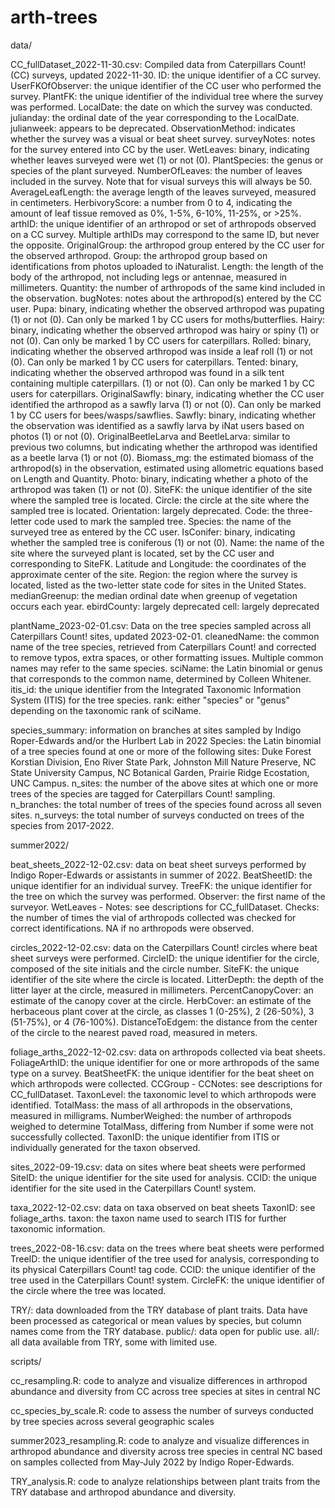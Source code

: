 # arth-trees

data/

CC_fullDataset_2022-11-30.csv: Compiled data from Caterpillars Count! (CC) surveys, updated 2022-11-30.
  ID: the unique identifier of a CC survey.
  UserFKOfObserver: the unique identifier of the CC user who performed the survey.
  PlantFK: the unique identifier of the individual tree where the survey was performed.
  LocalDate: the date on which the survey was conducted.
  julianday: the ordinal date of the year corresponding to the LocalDate.
  julianweek: appears to be deprecated.
  ObservationMethod: indicates whether the survey was a visual or beat sheet survey.
  surveyNotes: notes for the survey entered into CC by the user.
  WetLeaves: binary, indicating whether leaves surveyed were wet (1) or not (0).
  PlantSpecies: the genus or species of the plant surveyed.
  NumberOfLeaves: the number of leaves included in the survey. Note that for visual surveys this will always be 50.
  AverageLeafLength: the average length of the leaves surveyed, measured in centimeters.
  HerbivoryScore: a number from 0 to 4, indicating the amount of leaf tissue removed as 0%, 1-5%, 6-10%, 11-25%, or >25%.
  arthID: the unique identifier of an arthropod or set of arthropods observed on a CC survey. Multiple arthIDs may correspond to the same ID, but never the opposite.
  OriginalGroup: the arthropod group entered by the CC user for the observed arthropod.
  Group: the arthropod group based on identifications from photos uploaded to iNaturalist.
  Length: the length of the body of the arthropod, not including legs or antennae, measured in millimeters.
  Quantity: the number of arthropods of the same kind included in the observation.
  bugNotes: notes about the arthropod(s) entered by the CC user.
  Pupa: binary, indicating whether the observed arthropod was pupating (1) or not (0). Can only be marked 1 by CC users for moths/butterflies.
  Hairy: binary, indicating whether the observed arthropod was hairy or spiny (1) or not (0). Can only be marked 1 by CC users for caterpillars.
  Rolled: binary, indicating whether the observed arthropod was inside a leaf roll (1) or not (0). Can only be marked 1 by CC users for caterpillars.
  Tented: binary, indicating whether the observed arthropod was found in a silk tent containing multiple caterpillars. (1) or not (0). Can only be marked 1 by CC users for caterpillars.
  OriginalSawfly: binary, indicating whether the CC user identified the arthropod as a sawfly larva (1) or not (0). Can only be marked 1 by CC users for bees/wasps/sawflies.
  Sawfly: binary, indicating whether the observation was identified as a sawfly larva by iNat users based on photos (1) or not (0).
  OriginalBeetleLarva and BeetleLarva: similar to previous two columns, but indicating whether the arthropod was identified as a beetle larva (1) or not (0).
  Biomass_mg: the estimated biomass of the arthropod(s) in the observation, estimated using allometric equations based on Length and Quantity.
  Photo: binary, indicating whether a photo of the arthropod was taken (1) or not (0).
  SiteFK: the unique identifier of the site where the sampled tree is located.
  Circle: the circle at the site where the sampled tree is located.
  Orientation: largely deprecated.
  Code: the three-letter code used to mark the sampled tree.
  Species: the name of the surveyed tree as entered by the CC user.
  IsConifer: binary, indicating whether the sampled tree is coniferous (1) or not (0).
  Name: the name of the site where the surveyed plant is located, set by the CC user and corresponding to SiteFK.
  Latitude and Longitude: the coordinates of the approximate center of the site.
  Region: the region where the survey is located, listed as the two-letter state code for sites in the United States.
  medianGreenup: the median ordinal date when greenup of vegetation occurs each year.
  ebirdCounty: largely deprecated
  cell: largely deprecated

plantName_2023-02-01.csv: Data on the tree species sampled across all Caterpillars Count! sites, updated 2023-02-01.
  cleanedName: the common name of the tree species, retrieved from Caterpillars Count! and corrected to remove typos, extra spaces, or other formatting issues. Multiple common names may refer to the same species.
  sciName: the Latin binomial or genus that corresponds to the common name, determined by Colleen Whitener.
  itis_id: the unique identifier from the Integrated Taxonomic Information System (ITIS) for the tree species.
  rank: either "species" or "genus" depending on the taxonomic rank of sciName.

species_summary: information on branches at sites sampled by Indigo Roper-Edwards and/or the Hurlbert Lab in 2022
  Species: the Latin binomial of a tree species found at one or more of the following sites: Duke Forest Korstian Division, Eno River State Park, Johnston Mill Nature Preserve, NC State University Campus, NC Botanical Garden, Prairie Ridge Ecostation, UNC Campus.
  n_sites: the number of the above sites at which one or more trees of the species are tagged for Caterpillars Count! sampling.
  n_branches: the total number of trees of the species found across all seven sites.
  n_surveys: the total number of surveys conducted on trees of the species from 2017-2022.
  
summer2022/

beat_sheets_2022-12-02.csv: data on beat sheet surveys performed by Indigo Roper-Edwards or assistants in summer of 2022.
  BeatSheetID: the unique identifier for an individual survey.
  TreeFK: the unique identifier for the tree on which the survey was performed.
  Observer: the first name of the surveyor.
  WetLeaves - Notes: see descriptions for CC_fullDataset.
  Checks: the number of times the vial of arthropods collected was checked for correct identifications. NA if no arthropods were observed.
  
circles_2022-12-02.csv: data on the Caterpillars Count! circles where beat sheet surveys were performed.
  CircleID: the unique identifier for the circle, composed of the site initials and the circle number.
  SiteFK: the unique identifier of the site where the circle is located.
  LitterDepth: the depth of the litter layer at the circle, measured in millimeters.
  PercentCanopyCover: an estimate of the canopy cover at the circle.
  HerbCover: an estimate of the herbaceous plant cover at the circle, as classes 1 (0-25%), 2 (26-50%), 3 (51-75%), or 4 (76-100%).
  DistanceToEdgem: the distance from the center of the circle to the nearest paved road, measured in meters.
  
foliage_arths_2022-12-02.csv: data on arthropods collected via beat sheets.
  FoliageArthID: the unique identifier for one or more arthropods of the same type on a survey.
  BeatSheetFK: the unique identifier for the beat sheet on which arthropods were collected.
  CCGroup - CCNotes: see descriptions for CC_fullDataset.
  TaxonLevel: the taxonomic level to which arthropods were identified.
  TotalMass: the mass of all arthropods in the observations, measured in milligrams.
  NumberWeighed: the number of arthropods weighed to determine TotalMass, differing from Number if some were not successfully collected.
  TaxonID: the unique identifier from ITIS or individually generated for the taxon observed.
  
sites_2022-09-19.csv: data on sites where beat sheets were performed
  SiteID: the unique identifier for the site used for analysis.
  CCID: the unique identifier for the site used in the Caterpillars Count! system.

taxa_2022-12-02.csv: data on taxa observed on beat sheets
  TaxonID: see foliage_arths.
  taxon: the taxon name used to search ITIS for further taxonomic information.

trees_2022-08-16.csv: data on the trees where beat sheets were performed
  TreeID: the unique identifier of the tree used for analysis, corresponding to its physical Caterpillars Count! tag code.
  CCID: the unique identifier of the tree used in the Caterpillars Count! system.
  CircleFK: the unique identifier of the circle where the tree was located.

TRY/: data downloaded from the TRY database of plant traits. Data have been processed as categorical or mean values by species, but column names come from the TRY database.
  public/: data open for public use.
  all/: all data available from TRY, some with limited use.

scripts/

cc_resampling.R: code to analyze and visualize differences in arthropod abundance and diversity from CC across tree species at sites in central NC

cc_species_by_scale.R: code to assess the number of surveys conducted by tree species across several geographic scales

summer2023_resampling.R: code to analyze and visualize differences in arthropod abundance and diversity across tree species in central NC based on samples collected from May-July 2022 by Indigo Roper-Edwards.

TRY_analysis.R: code to analyze relationships between plant traits from the TRY database and arthropod abundance and diversity.
